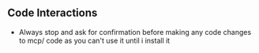 ## Code Interactions
- Always stop and ask for confirmation before making any code changes to mcp/ code as you can't use it until i install it
